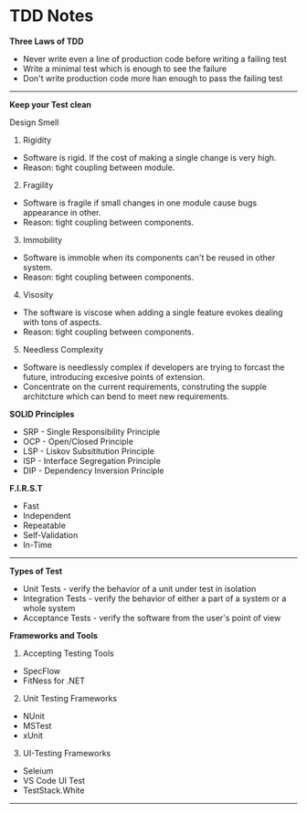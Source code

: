 # TDD Notes
**Three Laws of TDD**
- Never write even a line of production code before writing a failing test
- Write a minimal test which is enough to see the failure
- Don't write production code more han enough to pass the failing test
___
**Keep your Test clean**

Design Smell
1. Rigidity
- Software is rigid. If the cost of making a single change is very high.
- Reason: tight coupling between module.
2. Fragility
- Software is fragile if small changes in one module cause bugs appearance in other.
- Reason: tight coupling between components.
3. Immobility
- Software is immoble when its components can't be reused in other system.
- Reason: tight coupling between components.
4. Visosity
- The software is viscose when adding a single feature evokes dealing with tons of aspects.
- Reason: tight coupling between components.
5. Needless Complexity
- Software is needlessly complex if developers are trying to forcast the future, introducing excesive points of extension.
- Concentrate on the current requirements, construting the supple architcture which can bend to meet new requirements.

**SOLID Principles**
- SRP - Single Responsibility Principle
- OCP - Open/Closed Principle
- LSP - Liskov Subsititution Principle
- ISP - Interface Segregation Principle
- DIP - Dependency Inversion Principle

**F.I.R.S.T**
- Fast
- Independent
- Repeatable
- Self-Validation
- In-Time
___
**Types of Test**
- Unit Tests - verify the behavior of a unit under test in isolation 
- Integration Tests - verify the behavior of either a part of a system or a whole system
- Acceptance Tests - verify the software from the user's point of view

**Frameworks and Tools**
1. Accepting Testing Tools
- SpecFlow
- FitNess for .NET
2. Unit Testing Frameworks
- NUnit
- MSTest
- xUnit
3. UI-Testing Frameworks
- Seleium
- VS Code UI Test
- TestStack.White
___
